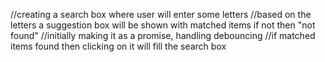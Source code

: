 //creating a search box where user will enter some letters 
//based on the letters a suggestion box will be shown with matched items if not then "not found"
//initially making it as a promise, handling debouncing
//if matched items found then clicking on it will fill the search box
